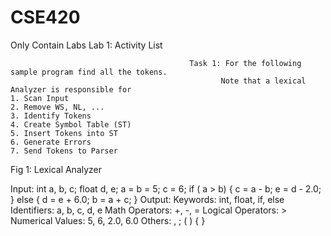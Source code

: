 # CSE420
Only Contain Labs
Lab 1: Activity List

                                            Task 1: For the following sample program find all the tokens. 
                                                   Note that a lexical Analyzer is responsible for 
    1. Scan Input
    2. Remove WS, NL, ...
    3. Identify Tokens
    4. Create Symbol Table (ST)
    5. Insert Tokens into ST
    6. Generate Errors
    7. Send Tokens to Parser

Fig 1: Lexical Analyzer

Input:
int a, b, c;
float d, e;
a = b = 5;
c = 6;
if ( a > b)
{
        	c = a - b;
        	e = d - 2.0;
}
else
{
        	d = e + 6.0;
        	b = a + c;
}
Output:
Keywords: int, float, if, else
Identifiers: a, b, c, d, e
Math Operators: +, -, =
Logical Operators: >
Numerical Values: 5, 6, 2.0, 6.0
Others: , ; ( ) { }



